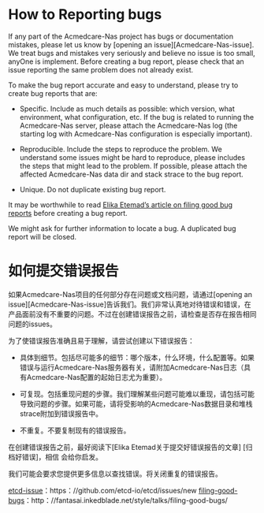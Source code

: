 # How to Reporting bugs

If any part of the Acmedcare-Nas project has bugs or documentation mistakes, please let us know by [opening an issue][Acmedcare-Nas-issue]. We treat bugs and mistakes very seriously and believe no issue is too small, anyOne is implement. Before creating a bug report, please check that an issue reporting the same problem does not already exist.

To make the bug report accurate and easy to understand, please try to create bug reports that are:

- Specific. Include as much details as possible: which version, what environment, what configuration, etc. If the bug is related to running the Acmedcare-Nas server, please attach the Acmedcare-Nas log (the starting log with Acmedcare-Nas configuration is especially important).

- Reproducible. Include the steps to reproduce the problem. We understand some issues might be hard to reproduce, please includes the steps that might lead to the problem. If possible, please attach the affected Acmedcare-Nas data dir and stack strace to the bug report.

- Unique. Do not duplicate existing bug report.


It may be worthwhile to read [Elika Etemad’s article on filing good bug reports][filing-good-bugs] before creating a bug report.

We might ask for further information to locate a bug. A duplicated bug report will be closed.

[etcd-issue]: https://github.com/etcd-io/etcd/issues/new
[filing-good-bugs]: http://fantasai.inkedblade.net/style/talks/filing-good-bugs/


# 如何提交错误报告

如果Acmedcare-Nas项目的任何部分存在问题或文档问题，请通过[opening an issue][Acmedcare-Nas-issue]告诉我们。我们非常认真地对待错误和错误，在产品面前没有不重要的问题。不过在创建错误报告之前，请检查是否存在报告相同问题的issues。

为了使错误报告准确且易于理解，请尝试创建以下错误报告：

- 具体到细节。包括尽可能多的细节：哪个版本，什么环境，什么配置等。如果错误与运行Acmedcare-Nas服务器有关，请附加Acmedcare-Nas日志（具有Acmedcare-Nas配置的起始日志尤为重要）。

- 可复现。包括重现问题的步骤。我们理解某些问题可能难以重现，请包括可能导致问题的步骤。如果可能，请将受影响的Acmedcare-Nas数据目录和堆栈strace附加到错误报告中。

- 不重复。不要复制现有的错误报告。

在创建错误报告之前，最好阅读下[Elika Etemad关于提交好错误报告的文章] [归档好错误]，相信 会给你启发。

我们可能会要求您提供更多信息以查找错误。将关闭重复的错误报告。

[etcd-issue]：https：//github.com/etcd-io/etcd/issues/new
[filing-good-bugs]：http：//fantasai.inkedblade.net/style/talks/filing-good-bugs/